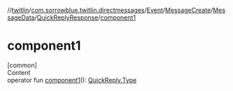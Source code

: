 //[twitlin](../../../../../index.md)/[com.sorrowblue.twitlin.directmessages](../../../../index.md)/[Event](../../../index.md)/[MessageCreate](../../index.md)/[MessageData](../index.md)/[QuickReplyResponse](index.md)/[component1](component1.md)



# component1  
[common]  
Content  
operator fun [component1](component1.md)(): [QuickReply.Type](../../../../-quick-reply/-type/index.md)  



